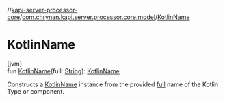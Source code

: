 //[kapi-server-processor-core](../../index.md)/[com.chrynan.kapi.server.processor.core.model](index.md)/[KotlinName](-kotlin-name.md)

# KotlinName

[jvm]\
fun [KotlinName](-kotlin-name.md)(full: [String](https://kotlinlang.org/api/latest/jvm/stdlib/kotlin/-string/index.html)): [KotlinName](-kotlin-name/index.md)

Constructs a [KotlinName](-kotlin-name/index.md) instance from the provided [full](-kotlin-name.md) name of the Kotlin Type or component.
